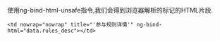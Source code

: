 使用ng-bind-html-unsafe指令,我们会得到浏览器解析的标记的HTML片段.
```
<td nowrap="nowrap" title="'参与规则详情'" ng-bind-html="data.rules_desc"></td>
```
